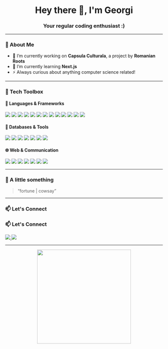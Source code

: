 <h1 align="center">Hey there 👋, I'm Georgi</h1>
<h3 align="center">Your regular coding enthusiast :)</h3>

---

### 🧠 About Me

- 🔭 I’m currently working on **Capsula Culturala**, a project by **Romanian Roots**
- 🌱 I’m currently learning **Next.js**
- ⚡ Always curious about anything computer science related!

---

### 🔧 Tech Toolbox

#### 🚀 Languages & Frameworks
<p>
  <img src="https://img.shields.io/badge/-Next.js-000?style=flat&logo=next.js" />
  <img src="https://img.shields.io/badge/-React.js-61DAFB?style=flat&logo=react&logoColor=000" />
  <img src="https://img.shields.io/badge/-Java-007396?style=flat&logo=java&logoColor=white" />
  <img src="https://img.shields.io/badge/-C++-00599C?style=flat&logo=c%2B%2B&logoColor=white" />
  <img src="https://img.shields.io/badge/-C-555555?style=flat&logo=c&logoColor=white" />
  <img src="https://img.shields.io/badge/-C%23-239120?style=flat&logo=c-sharp&logoColor=white" />
  <img src="https://img.shields.io/badge/-Python-3776AB?style=flat&logo=python&logoColor=white" />
  <img src="https://img.shields.io/badge/-JavaScript-F7DF1E?style=flat&logo=javascript&logoColor=000" />
  <img src="https://img.shields.io/badge/-PHP-777BB4?style=flat&logo=php&logoColor=white" />
  <img src="https://img.shields.io/badge/-Bash-4EAA25?style=flat&logo=gnubash&logoColor=white" />
  <img src="https://img.shields.io/badge/-Prolog-800000?style=flat&logo=prolog&logoColor=white" />
  <img src="https://img.shields.io/badge/-CLISP-3f3f3f?style=flat" />
  <img src="https://img.shields.io/badge/-Assembly-6E4C13?style=flat" />
</p>

#### 💾 Databases & Tools
<p>
  <img src="https://img.shields.io/badge/-MySQL-4479A1?style=flat&logo=mysql&logoColor=white" />
  <img src="https://img.shields.io/badge/-MariaDB-003545?style=flat&logo=mariadb&logoColor=white" />
  <img src="https://img.shields.io/badge/-PostgreSQL-336791?style=flat&logo=postgresql&logoColor=white" />
  <img src="https://img.shields.io/badge/-SQLite-003B57?style=flat&logo=sqlite&logoColor=white" />
  <img src="https://img.shields.io/badge/-SSMS-CC2927?style=flat&logo=microsoftsqlserver&logoColor=white" />
  <img src="https://img.shields.io/badge/-Maple-DC143C?style=flat" />
  <img src="https://img.shields.io/badge/-StarUML-17a2b8?style=flat" />
</p>

#### 🌐 Web & Communication
<p>
  <img src="https://img.shields.io/badge/-HTML5-E34F26?style=flat&logo=html5&logoColor=white" />
  <img src="https://img.shields.io/badge/-CSS3-1572B6?style=flat&logo=css3&logoColor=white" />
  <img src="https://img.shields.io/badge/-jQuery-0769AD?style=flat&logo=jquery&logoColor=white" />
  <img src="https://img.shields.io/badge/-AJAX-4A90E2?style=flat" />
  <img src="https://img.shields.io/badge/-REST-FF6F00?style=flat" />
  <img src="https://img.shields.io/badge/-RPC-8E44AD?style=flat" />
  <img src="https://img.shields.io/badge/-ProtoBuf-272727?style=flat" />
</p>

---

### 🧠 A little something

> “fortune | cowsay”

---

### 📫 Let's Connect

### 📫 Let's Connect

<p>
  <a href="www.linkedin.com/in/georgiana-asandei" target="_blank">
    <img src="https://img.shields.io/badge/LinkedIn-blue?style=flat&logo=linkedin&logoColor=white" />
  </a>
  <a href="https://github.com/geoqiq" target="_blank">
    <img src="https://img.shields.io/badge/GitHub-100000?style=flat&logo=github&logoColor=white" />
  </a>
</p>


---

<p align="center">
  <img src="https://media0.giphy.com/media/v1.Y2lkPTc5MGI3NjExbG91ZHZxcXRsNnVlcmR6eXNlamNqcHhnaGRtOHcwcGhrOHI1OGQ3MCZlcD12MV9pbnRlcm5hbF9naWZfYnlfaWQmY3Q9Zw/3oKIPnAiaMCws8nOsE/giphy.gif" width="300" />
</p>
